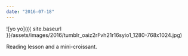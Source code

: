```yaml
---
date: "2016-07-18"
---
```


![yo yo]({{ site.baseurl }}/assets/images/2016/tumblr_oaiz2rFvh21r16syio1_1280-768x1024.jpg)

Reading lesson and a mini-croissant.
